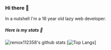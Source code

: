 ### Hi there 👋

In a nutshell I'm a 16 year old lazy web developer.

##### Here is my stats 🎯

![remox112358's github stats](https://github-readme-stats.vercel.app/api?username=remox112358&hide=contribs,prs&show_icons=true&hide_border=true&title_color=000)
[![Top Langs](https://github-readme-stats.vercel.app/api/top-langs/?username=remox112358&layout=compact)]
